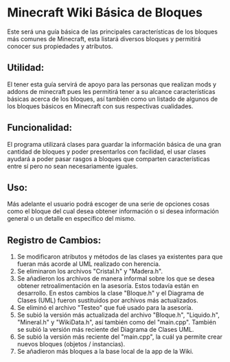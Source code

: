 # Minecraft Wiki Básica de Bloques
Este será una guía básica de las principales características de los bloques más comunes de Minecraft, esta listará diversos bloques y permitirá conocer sus propiedades y atributos.
 
## Utilidad:
El tener esta guía servirá de apoyo para las personas que realizan mods y addons de minecraft pues les permitirá tener a su alcance características básicas acerca de los bloques, así también como un listado de algunos de los bloques básicos en Minecraft con sus respectivas cualidades.
 
## Funcionalidad:
El programa utilizará clases para guardar la información básica de una gran cantidad de bloques y poder presentarlos con facilidad, el usar clases ayudará a poder pasar rasgos a bloques que comparten características entre sí pero no sean necesariamente iguales.
 
## Uso:
Más adelante el usuario podrá escoger de una serie de opciones cosas como el bloque del cual desea obtener información o si desea información general o un detalle en específico del mismo.

## Registro de Cambios:
1. Se modificaron atributos y métodos de las clases ya existentes para que fueran más acorde al UML realizado con herencia.
2. Se eliminaron los archivos "Cristal.h" y "Madera.h".
3. Se añadieron los archivos de manera informal sobre los que se desea obtener retroalimentación en la asesoría. Estos todavía están en desarrollo. En estos cambios la clase "Bloque.h" y el Diagrama de Clases (UML) fueron sustituidos por archivos más actualizados.
4. Se eliminó el archivo "Testeo" que fué usado para la asesoría.
5. Se subió la versión más actualizada del archivo "Bloque.h", "Liquido.h", "Mineral.h" y "WikiData.h", así también como del "main.cpp". También se subió la versión más reciente del Diagrama de Clases UML.
6. Se subió la versión más reciente del "main.cpp", la cuál ya permite crear nuevos bloques (objetos / instancias).
7. Se añadieron más bloques a la base local de la app de la Wiki.
